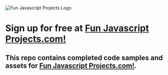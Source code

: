 ![Fun Javascript Projects Logo](https://res.cloudinary.com/djn1ticju/image/upload/v1594740008/Fun%20Javascript%20Projects%20Logo.png)

# Sign up for free at [Fun Javascript Projects.com!](https://fun-javascript-projects.com)

## This repo contains completed code samples and assets for [Fun Javascript Projects.com!](https://fun-javascript-projects.com).
